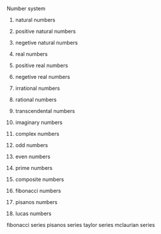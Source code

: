 Number system

1. natural numbers
2. positive natural numbers
3. negetive natural numbers

4. real numbers
5. positive real numbers
6. negetive real numbers

7. irrational numbers
8. rational numbers

9. transcendental numbers

10. imaginary numbers

11. complex numbers
12. odd numbers
13. even numbers
14. prime numbers
15. composite numbers
16. fibonacci numbers
17. pisanos numbers
18. lucas numbers


fibonacci series
pisanos series
taylor series
mclaurian series
